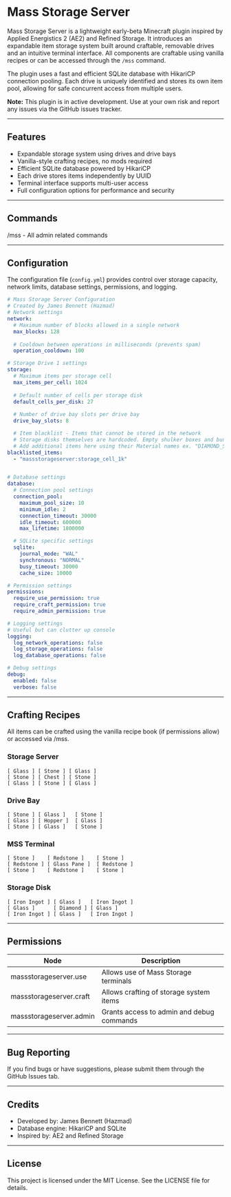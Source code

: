 # Mass Storage Server

Mass Storage Server is a lightweight early-beta Minecraft plugin inspired by Applied Energistics 2 (AE2) and Refined Storage. It introduces an expandable item storage system built around craftable, removable drives and an intuitive terminal interface. All components are craftable using vanilla recipes or can be accessed through the `/mss` command.

The plugin uses a fast and efficient SQLite database with HikariCP connection pooling. Each drive is uniquely identified and stores its own item pool, allowing for safe concurrent access from multiple users.

**Note:** This plugin is in active development. Use at your own risk and report any issues via the GitHub issues tracker.

---

## Features

- Expandable storage system using drives and drive bays
- Vanilla-style crafting recipes, no mods required
- Efficient SQLite database powered by HikariCP
- Each drive stores items independently by UUID
- Terminal interface supports multi-user access
- Full configuration options for performance and security

---

## Commands

/mss - All admin related commands

---

## Configuration

The configuration file (`config.yml`) provides control over storage capacity, network limits, database settings, permissions, and logging.

```yaml
# Mass Storage Server Configuration
# Created by James Bennett (Hazmad)
# Network settings
network:
  # Maximum number of blocks allowed in a single network
  max_blocks: 128
  
  # Cooldown between operations in milliseconds (prevents spam)
  operation_cooldown: 100

# Storage Drive 1 settings
storage:
  # Maximum items per storage cell
  max_items_per_cell: 1024
  
  # Default number of cells per storage disk
  default_cells_per_disk: 27
  
  # Number of drive bay slots per drive bay
  drive_bay_slots: 8

  # Item blacklist - Items that cannot be stored in the network
  # Storage disks themselves are hardcoded. Empty shulker boxes and bundles are allowed, ones with contents are blocked.
  # Add additional items here using their Material names ex. "DIAMOND_SWORD" or "massstorageserver:storage_disk"
blacklisted_items:
  - "massstorageserver:storage_cell_1k"


# Database settings
database:
  # Connection pool settings
  connection_pool:
    maximum_pool_size: 10
    minimum_idle: 2
    connection_timeout: 30000
    idle_timeout: 600000
    max_lifetime: 1800000

  # SQLite specific settings
  sqlite:
    journal_mode: "WAL"
    synchronous: "NORMAL"
    busy_timeout: 30000
    cache_size: 10000

# Permission settings
permissions:
  require_use_permission: true
  require_craft_permission: true
  require_admin_permission: true

# Logging settings
# Useful but can clutter up console
logging:
  log_network_operations: false
  log_storage_operations: false
  log_database_operations: false

# Debug settings
debug:
  enabled: false
  verbose: false
```

---

## Crafting Recipes

All items can be crafted using the vanilla recipe book (if permissions allow) or accessed via /mss.

### Storage Server

```
[ Glass ] [ Stone ] [ Glass ]
[ Stone ] [ Chest ] [ Stone ]
[ Glass ] [ Stone ] [ Glass ]
```

### Drive Bay

```
[ Stone ] [ Glass ]   [ Stone ]
[ Glass ] [ Hopper ]  [ Glass ]
[ Stone ] [ Glass ]   [ Stone ]
```

### MSS Terminal

```
[ Stone ]    [ Redstone ]    [ Stone ]
[ Redstone ] [ Glass Pane ]  [ Redstone ]
[ Stone ]    [ Redstone ]    [ Stone ]
```

### Storage Disk

```
[ Iron Ingot ] [ Glass ]   [ Iron Ingot ]
[ Glass ]      [ Diamond ] [ Glass ]
[ Iron Ingot ] [ Glass ]   [ Iron Ingot ]
```

---

## Permissions

| Node                        | Description                                 |
|-----------------------------|---------------------------------------------|
| massstorageserver.use       | Allows use of Mass Storage terminals        |
| massstorageserver.craft     | Allows crafting of storage system items     |
| massstorageserver.admin     | Grants access to admin and debug commands   |

---

## Bug Reporting

If you find bugs or have suggestions, please submit them through the GitHub Issues tab.

---

## Credits

- Developed by: James Bennett (Hazmad)
- Database engine: HikariCP and SQLite
- Inspired by: AE2 and Refined Storage

---

## License

This project is licensed under the MIT License. See the LICENSE file for details.

